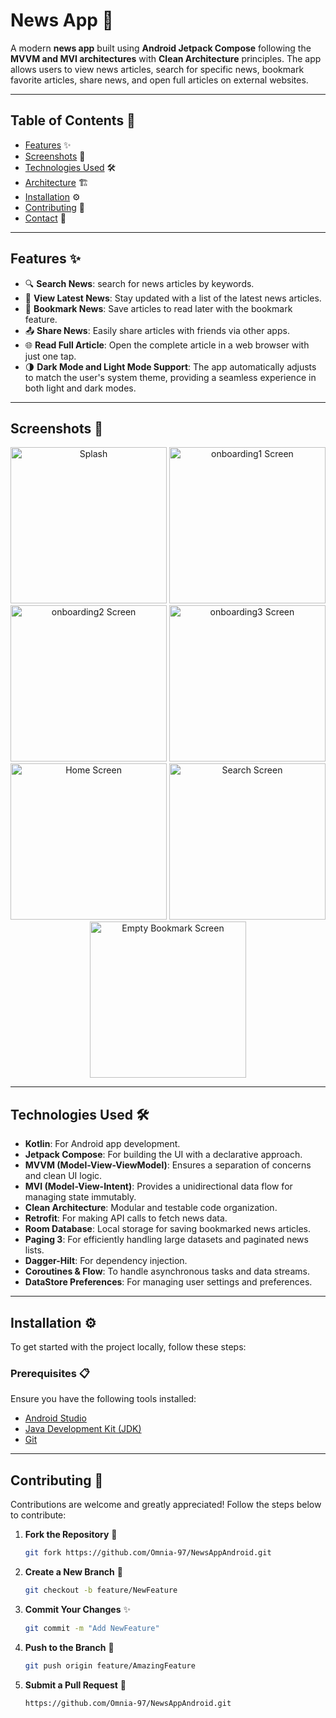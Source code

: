 # News App 📰

A modern **news app** built using **Android Jetpack Compose** following the **MVVM and MVI architectures** with **Clean Architecture** principles. The app allows users to view news articles, search for specific news, bookmark favorite articles, share news, and open full articles on external websites.

---

## Table of Contents 📜
- [Features](#features) ✨
- [Screenshots](#screenshots) 📸
- [Technologies Used](#technologies-used) 🛠️
- [Architecture](#architecture) 🏗️
- [Installation](#installation) ⚙️
- [Contributing](#contributing) 🤝
- [Contact](#contact) 📧

---

<a id="features"></a>
## Features ✨

- 🔍 **Search News**: search for news articles by keywords.
- 📰 **View Latest News**: Stay updated with a list of the latest news articles.
- 🔖 **Bookmark News**: Save articles to read later with the bookmark feature.
- 📤 **Share News**: Easily share articles with friends via other apps.
- 🌐 **Read Full Article**: Open the complete article in a web browser with just one tap.
- 🌗 **Dark Mode and Light Mode Support**: The app automatically adjusts to match the user's system theme, providing a seamless experience in both light and dark modes.

---

<a id="screenshots"></a>
## Screenshots 📸

<div align="center">
  <img src="https://github.com/Omnia-97/NewsAppAndroid/blob/master/app/screenshots/splashScreen.png" alt="Splash" width="250" />
  <img src="https://github.com/Omnia-97/NewsAppAndroid/blob/master/app/screenshots/onboarding1.png" alt="onboarding1 Screen" width="250" />
  <img src="https://github.com/Omnia-97/NewsAppAndroid/blob/master/app/screenshots/onboarding2.png" alt="onboarding2 Screen" width="250" />
  <img src="https://github.com/Omnia-97/NewsAppAndroid/blob/master/app/screenshots/onboarding3.png" alt="onboarding3 Screen" width="250" />
  <img src="https://github.com/Omnia-97/NewsAppAndroid/blob/master/app/screenshots/homeScreen.png" alt="Home Screen" width="250" />
  <img src="https://github.com/Omnia-97/NewsAppAndroid/blob/master/app/screenshots/searchScreen.png" alt="Search Screen" width="250" />
  <img src=" https://github.com/Omnia-97/NewsAppAndroid/blob/master/app/screenshots/emptyBookmark.png" alt="Empty Bookmark Screen" width="250" />
</div>

---

<a id="technologies-used"></a>
## Technologies Used 🛠️

- **Kotlin**: For Android app development.
- **Jetpack Compose**: For building the UI with a declarative approach.
- **MVVM (Model-View-ViewModel)**: Ensures a separation of concerns and clean UI logic.
- **MVI (Model-View-Intent)**: Provides a unidirectional data flow for managing state immutably.
- **Clean Architecture**: Modular and testable code organization.
- **Retrofit**: For making API calls to fetch news data.
- **Room Database**: Local storage for saving bookmarked news articles.
- **Paging 3**: For efficiently handling large datasets and paginated news lists.
- **Dagger-Hilt**: For dependency injection.
- **Coroutines & Flow**: To handle asynchronous tasks and data streams.
- **DataStore Preferences**: For managing user settings and preferences.

---

<a id="installation"></a>
## Installation ⚙️

To get started with the project locally, follow these steps:

### Prerequisites 📋
Ensure you have the following tools installed:
- [Android Studio](https://developer.android.com/studio)
- [Java Development Kit (JDK)](https://www.oracle.com/java/technologies/javase-downloads.html)
- [Git](https://git-scm.com)

---

<a id="contributing"></a>
## Contributing 🤝

Contributions are welcome and greatly appreciated! Follow the steps below to contribute:

1. **Fork the Repository** 🍴
   ```bash
   git fork https://github.com/Omnia-97/NewsAppAndroid.git   
2. **Create a New Branch** 🌿
     ```bash
    git checkout -b feature/NewFeature        
3. **Commit Your Changes** ✨
     ```bash
     git commit -m "Add NewFeature"    
4. **Push to the Branch** 🚀
     ```bash
     git push origin feature/AmazingFeature 
5. **Submit a Pull Request** 📩  
     ```bash
     https://github.com/Omnia-97/NewsAppAndroid.git 
